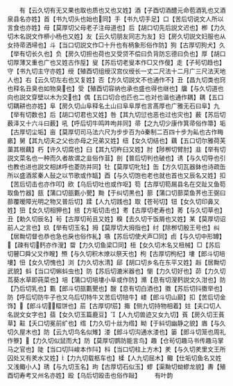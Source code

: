 <!-- { "loadSidebar": true } -->
　　有【云久切有无又果也取也质也又也又姓】酒【子酉切酒醴元命苞酒乳也又酒泉县名亦姓】首【书九切头也始也同】手【书九切手足】口【苦后切说文人所以言食也亦姓】母【莫厚切父母老子注母道也】后【胡口切先后説文迟也】栁【力久切木名説文作桺小杨也又姓】友【云久切朋友同志为友】妇【房久切説文妇服也从女持帚洒埽也】斗【当口切説文作□十升也有柄象形俗作防】狗【古厚切狗犬】久【举有切长久也】负【房久切担也荷也又受贷不偿曰负背防忘德曰负也】厚【胡口切厚薄又重也广也又姓古作垕】叟【苏后切老叟本作□又作傁】走【子茍切趋也】守【书九切主守亦姓】绶【殖酉切组绶汉宫仪绶长一丈二尺法十二月广三尺法天地人也】右【云久切左右也又复姓】否【方久切説文不也通作不】丑【昌九切类也窍也释名丑臭也如物臭也】受【殖酉切容纳也承也盛也得也继也】牖【与久切道也向也説文穿壁以木为交也】偶【五口切合也匹也二也对也谐也通作耦】耦【五口切耦耕也亦姓】阜【房久切山阜释名土山曰阜阜厚也言髙厚也广雅无石曰阜】九【举有切数也】后【胡口切君也又姓】咎【其九切愆也恶也过也灾也】薮【苏后切薮泽又十六斗曰薮】吼【呼后切牛鸣吽呴并同】帚【之九切少康作箕帚俗作箒】垢【古厚切尘垢】亩【莫厚切司马法六尺为步步百为秦制二百四十步为畆也古作畮畞】舅【其九切夫之父也亦母之兄弟又姓】纽【女久切结也】藕【五口切尔雅荷芙蕖其根藕】朽【许久切腐也】臼【其九切杵臼又姓】肘【陟栁切臂肘】韭【举有切説文菜名也一种而久者故谓之韭俗作韮】剖【普后切判也破也】诱【与久切导也引也教也进也説文相訹呼也菱防并同】牡【莫厚切牝牡】缶【方久切瓦器鉢也诗疏缶所以盛酒浆秦人鼔之以节歌或作缻】酉【与久切饱也老也就也首也又辰名又姓】扣【苦后切击也亦作叩】欧【乌后切吐也或作呕】笱【古厚切笱屚县名在交趾又鱼笱取鱼竹器】瓿【蒲口切瓿甊小甖】黝【于纠切黒也】蔀【蒲口切蔀菜鱼荠也王弼曰蔀覆暧障光明之物又普后切】蹂【人九切践也】取【苍茍切】钮【女久切印鼻又姓】狃【女久切相狎也】掊【方垢切击也】耉【古厚切老寿也】莠【与久切草也】丑【勅久切辰名】茍【古厚切茍且又姓】糗【去久切干饭屑也又姓】某【莫厚切诏前人之言也】玖【举有切玉名】拇【莫厚切大拇指也】纣【除栁切殷王号也】纠【居黝切督也恭也急也戾也俗作糺】嗾【苏后切使犬声□同】卣【与久切中形罇】【疎有切麫亦作溲】罶【力久切鱼梁□同】杻【女久切木名又杻械】□【苏后切瞽□舜父又作瞍】槱【与久切积木燎以祭天也】枸【古厚切枸杞】塿【郎斗切培塿】忸【女久切愧也】浏【力久切水清】郈【胡口切乡名在东平又姓】赳【居黝切武貌】蚪【当口切蝌蚪虫也】防【苏后切漉米器也】懰【力久切好也】茆【力久切茑葵水草即莼菜也】培【蒲口切培塿小阜或作防】滫【息有切溲麫説文久泔也】防【乃后切乳也】甊【郎斗切瓿甊甖也】醙【息有切白酒也】擞【苏后切抖擞举也】防【呼后切防牛子也又乌后切特牛又苦后切犃牛】嵝【郎斗切山巅】扣【苦后切金饰】【郎斗切糫饼也】茩【古厚切茩】掫【侧九切持物相着】妵【夫口切人名説文女字也】莥【女久切玉篇鹿豆】【人九切兽迹又女九切】萯【房久切王萯草】黈【夭口切冕前纩也】绺【力久切十丝为绺】眑【于紏切幽静之貌】庮【与久切久屋木也】防【云九切鸟名似雉】溇【郎斗切沟通水溇也】篓【郎斗切笼也周礼作簝】【力久切似鼠而大】防【莫厚切鹦防能言鸟】趣【仓茍切趣马书传趣马掌马之官也】陡【当口切阧峻本作阧】枓【当口切柱上方木】羑【与久切羑里文王所囚处又有羑水又姓】【力九切载柩车也】楺【人九切屈木】鲰【仕垢切鱼名又姓又浅鲰小人】琇【与九切玉名】玽【古厚切石似玉】蟉【渠黝切蚴蟉龙貌】夀【殖酉切寿考又州名亦姓】殴【乌后切殴击也俗作敺】
　　有叶韵
